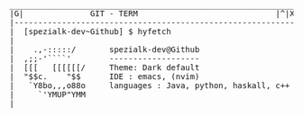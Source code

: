 <pre>
_____________________________________________________________
|G|              GIT - TERM                             |^|X|
|-----------------------------------------------------------|
|  [spezialk-dev~Github] $ hyfetch                          |
|                                                           |
|    .,-:::::/       spezialk-dev@Github                    |
|  ,;;-'````'        -------------------                    |
|  [[[   [[[[[[/     Theme: Dark default                    |
|  "$$c.    "$$      IDE : emacs, (nvim)                    |
|   `Y8bo,,,o88o     languages : Java, python, haskall, c++ |
|     `'YMUP"YMM                                            |
|___________________________________________________________|
</pre>


